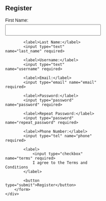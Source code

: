 <!DOCTYPE html>
<html lang="en">
<head>
    <meta charset="UTF-8">
    <meta name="viewport" content="width=device-width, initial-scale=1.0">
    <title>Registration Form</title>
    <style>
        body { font-family: Arial, sans-serif; }
        .container { width: 300px; margin: auto; }
        label { display: block; margin-top: 10px; }
        input, button { width: 100%; padding: 8px; margin-top: 5px; }
    </style>
</head>
<body>
    <div class="container">
        <h2>Register</h2>
        <form action="#" method="POST">
            <label>First Name:</label>
            <input type="text" name="first_name" required>
            
            <label>Last Name:</label>
            <input type="text" name="last_name" required>
            
            <label>Username:</label>
            <input type="text" name="username" required>

            <label>Email:</label>
            <input type="email" name="email" required>

            <label>Password:</label>
            <input type="password" name="password" required>

            <label>Repeat Password:</label>
            <input type="password" name="repeat_password" required>

            <label>Phone Number:</label>
            <input type="tel" name="phone" required>

            <label>
                <input type="checkbox" name="terms" required>
                I agree to the Terms and Conditions
            </label>

            <button type="submit">Register</button>
        </form>
    </div>
</body>
</html>
